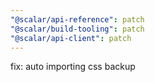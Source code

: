 ```yaml
---
"@scalar/api-reference": patch
"@scalar/build-tooling": patch
"@scalar/api-client": patch
---
```


fix: auto importing css backup
